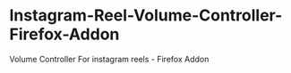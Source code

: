 # Instagram-Reel-Volume-Controller-Firefox-Addon
Volume Controller For instagram reels - Firefox Addon

